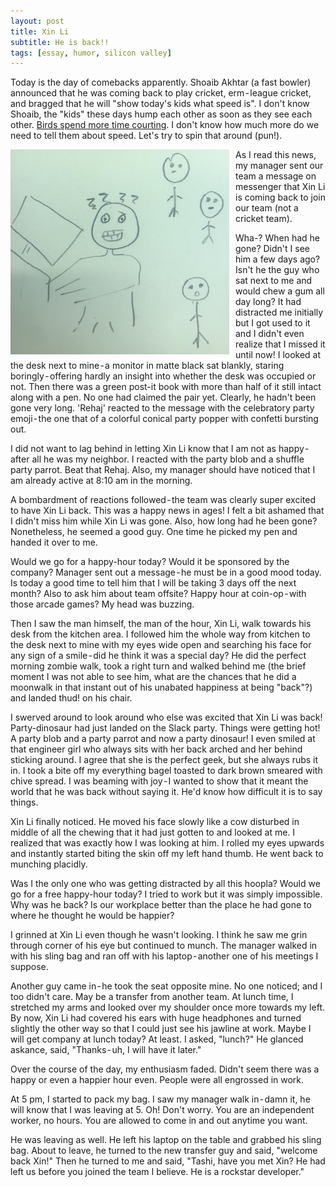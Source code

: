 ```yaml
---
layout: post
title: Xin Li
subtitle: He is back!!
tags: [essay, humor, silicon valley]
---
```


Today is the day of comebacks apparently. Shoaib Akhtar (a fast bowler) announced that he was coming back to play cricket, erm - league cricket, and bragged that he will "show today's kids what speed is". I don't know Shoaib, the "kids" these days hump each other as soon as they see each other. [Birds spend more time courting](https://www.mnn.com/earth-matters/animals/stories/10-bizarre-beautiful-bird-courtship-dances "Bird courtship dances"). I don't know how much more do we need to tell them about speed. Let's try to spin that around (pun!).

<img align="left" src="/img/blog_images/2019-02-14/xin_li.jpg" alt="drawing" width="350" style="padding: 0px 10px 0px 0px;"/>

As I read this news, my manager sent our team a message on messenger that Xin Li is coming back to join our team (not a cricket team).

Wha-? When had he gone? Didn't I see him a few days ago? Isn't he the guy who sat next to me and would chew a gum all day long? It had distracted me initially but I got used to it and I didn't even realize that I missed it until now! I looked at the desk next to mine - a monitor in matte black sat blankly, staring boringly - offering hardly an insight into whether the desk was occupied or not. Then there was a green post-it book with more than half of it still intact along with a pen. No one had claimed the pair yet. Clearly, he hadn't been gone very long.
'Rehaj' reacted to the message with the celebratory party emoji - the one that of a colorful conical party popper with confetti bursting out.

I did not want to lag behind in letting Xin Li know that I am not as happy - after all he was my neighbor. I reacted with the party blob and a shuffle party parrot. Beat that Rehaj. Also, my manager should have noticed that I am already active at 8:10 am in the morning.

A bombardment of reactions followed - the team was clearly super excited to have Xin Li back. This was a happy news in ages! I felt a bit ashamed that I didn't miss him while Xin Li was gone. Also, how long had he been gone? Nonetheless, he seemed a good guy. One time he picked my pen and handed it over to me.

Would we go for a happy-hour today? Would it be sponsored by the company? Manager sent out a message - he must be in a good mood today. Is today a good time to tell him that I will be taking 3 days off the next month? Also to ask him about team offsite? Happy hour at coin-op - with those arcade games? My head was buzzing.

Then I saw the man himself, the man of the hour, Xin Li, walk towards his desk from the kitchen area. I followed him the whole way from kitchen to the desk next to mine with my eyes wide open and searching his face for any sign of a smile - did he think it was a special day? He did the perfect morning zombie walk, took a right turn and walked behind me (the brief moment I was not able to see him, what are the chances that he did a moonwalk in that instant out of his unabated happiness at being "back"?) and landed thud! on his chair.

I swerved around to look around who else was excited that Xin Li was back! Party-dinosaur had just landed on the Slack party. Things were getting hot! A party blob and a party parrot and now a party dinosaur! I even smiled at that engineer girl who always sits with her back arched and her behind sticking around. I agree that she is the perfect geek, but she always rubs it in. I took a bite off my everything bagel toasted to dark brown smeared with chive spread. I was beaming with joy - I wanted to show that it meant the world that he was back without saying it. He'd know how difficult it is to say things.

Xin Li finally noticed. He moved his face slowly like a cow disturbed in middle of all the chewing that it had just gotten to and looked at me. I realized that was exactly how I was looking at him. I rolled my eyes upwards and instantly started biting the skin off my left hand thumb. He went back to munching placidly.

Was I the only one who was getting distracted by all this hoopla? Would we go for a free happy-hour today? I tried to work but it was simply impossible. Why was he back? Is our workplace better than the place he had gone to where he thought he would be happier?

I grinned at Xin Li even though he wasn't looking. I think he saw me grin through corner of his eye but continued to munch. The manager walked in with his sling bag and ran off with his laptop - another one of his meetings I suppose.

Another guy came in - he took the seat opposite mine. No one noticed; and I too didn't care. May be a transfer from another team. At lunch time, I stretched my arms and looked over my shoulder once more towards my left. By now, Xin Li had covered his ears with huge headphones and turned slightly the other way so that I could just see his jawline at work. Maybe I will get company at lunch today? At least. I asked, "lunch?" He glanced askance, said, "Thanks - uh, I will have it later."

Over the course of the day, my enthusiasm faded. Didn't seem there was a happy or even a happier hour even. People were all engrossed in work.

At 5 pm, I started to pack my bag. I saw my manager walk in - damn it, he will know that I was leaving at 5. Oh! Don't worry. You are an independent worker, no hours. You are allowed to come in and out anytime you want.

He was leaving as well. He left his laptop on the table and grabbed his sling bag. About to leave, he turned to the new transfer guy and said, "welcome back Xin!" Then he turned to me and said, "Tashi, have you met Xin? He had left us before you joined the team I believe. He is a rockstar developer."

